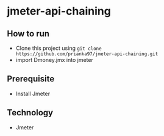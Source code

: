 # jmeter-api-chaining

## How to run
- Clone this project using `git clone https://github.com/prianka97/jmeter-api-chaining.git`
- import Dmoney.jmx into jmeter

## Prerequisite
- Install Jmeter

## Technology 
- Jmeter
